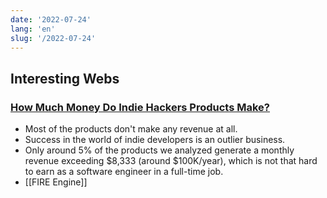 ```yaml
---
date: '2022-07-24'
lang: 'en'
slug: '/2022-07-24'
---
```


## Interesting Webs

### [How Much Money Do Indie Hackers Products Make?](https://scrapingfish.com/blog/indie-hackers-revenue)

- Most of the products don't make any revenue at all.
- Success in the world of indie developers is an outlier business.
- Only around 5% of the products we analyzed generate a monthly revenue exceeding $8,333 (around $100K/year), which is not that hard to earn as a software engineer in a full-time job.
- [[FIRE Engine]]
